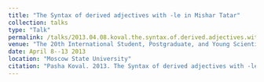 ```yaml
---
title: "The Syntax of derived adjectives with -le in Mishar Tatar"
collection: talks
type: "Talk"
permalink: /talks/2013.04.08.koval.the.syntax.of.derived.adjectives.with.-le.in.mishar.tatar
venue: "The 20th International Student, Postgraduate, and Young Scientist Conference "Lomonosov""
date: April 8--13 2013
location: "Moscow State University"
citation: "Pasha Koval. 2013. The Syntax of derived adjectives with -le in Mishar Tatar (Talk). The 20th International Student, Postgraduate, and Young Scientist Conference "Lomonosov". Moscow State University. April 8--13."
---
```


